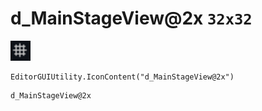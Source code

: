 # d_MainStageView@2x `32x32`
<img src="/img/d_MainStageView.png" width=32 height=32>

``` CSharp
EditorGUIUtility.IconContent("d_MainStageView@2x")
```
```
d_MainStageView@2x
```
